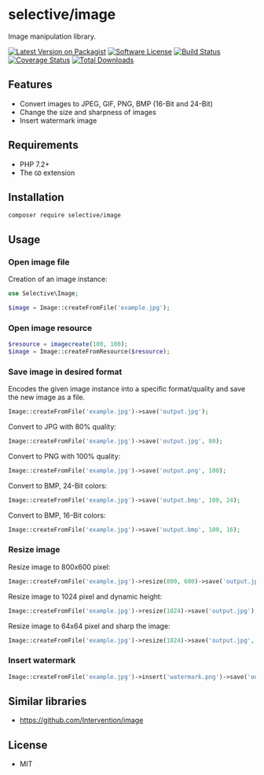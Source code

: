 # selective/image

Image manipulation library.

[![Latest Version on Packagist](https://img.shields.io/github/release/selective-php/image.svg)](https://packagist.org/packages/selective/image)
[![Software License](https://img.shields.io/badge/license-MIT-brightgreen.svg)](LICENSE.md)
[![Build Status](https://travis-ci.org/selective-php/image.svg?branch=master)](https://travis-ci.org/selective-php/image)
[![Coverage Status](https://scrutinizer-ci.com/g/selective-php/image/badges/coverage.png?b=master)](https://scrutinizer-ci.com/g/selective-php/image/code-structure)
[![Total Downloads](https://img.shields.io/packagist/dt/selective/image.svg)](https://packagist.org/packages/selective/image/stats)


## Features

* Convert images to JPEG, GIF, PNG, BMP (16-Bit and 24-Bit)
* Change the size and sharpness of images
* Insert watermark image

## Requirements

* PHP 7.2+
* The `GD` extension

## Installation

```
composer require selective/image
```

## Usage

### Open image file

Creation of an image instance:

```php
use Selective\Image;

$image = Image::createFromFile('example.jpg');
```

### Open image resource

```php
$resource = imagecreate(100, 100);
$image = Image::createFromResource($resource);
```

### Save image in desired format

Encodes the given image instance into a specific format/quality
and save the new image as a file.

```php
Image::createFromFile('example.jpg')->save('output.jpg');
```

Convert to JPG with 80% quality:

```php
Image::createFromFile('example.jpg')->save('output.jpg', 80);
```

Convert to PNG with 100% quality:

```php
Image::createFromFile('example.jpg')->save('output.png', 100);
```

Convert to BMP, 24-Bit colors:

```php
Image::createFromFile('example.jpg')->save('output.bmp', 100, 24);
```

Convert to BMP, 16-Bit colors:

```php
Image::createFromFile('example.jpg')->save('output.bmp', 100, 16);
```

### Resize image

Resize image to 800x600 pixel:

```php
Image::createFromFile('example.jpg')->resize(800, 600)->save('output.jpg');
```

Resize image to 1024 pixel and dynamic height:

```php
Image::createFromFile('example.jpg')->resize(1024)->save('output.jpg');
```

Resize image to 64x64 pixel and sharp the image:

```php
Image::createFromFile('example.jpg')->resize(1024)->save('output.jpg', 64, 64, true);
```

### Insert watermark

```php
Image::createFromFile('example.jpg')->insert('watermark.png')->save('output.jpg');
```

## Similar libraries

* https://github.com/Intervention/image

## License

* MIT

